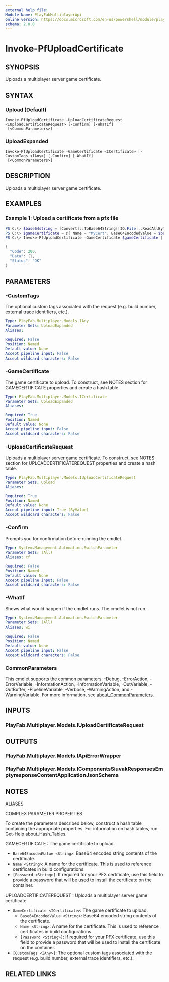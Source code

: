 ```yaml
---
external help file:
Module Name: PlayFabMultiplayerApi
online version: https://docs.microsoft.com/en-us/powershell/module/playfabmultiplayerapi/invoke-pfuploadcertificate
schema: 2.0.0
---
```


# Invoke-PfUploadCertificate

## SYNOPSIS
Uploads a multiplayer server game certificate.

## SYNTAX

### Upload (Default)
```
Invoke-PfUploadCertificate -UploadCertificateRequest <IUploadCertificateRequest> [-Confirm] [-WhatIf]
 [<CommonParameters>]
```

### UploadExpanded
```
Invoke-PfUploadCertificate -GameCertificate <ICertificate> [-CustomTags <IAny>] [-Confirm] [-WhatIf]
 [<CommonParameters>]
```

## DESCRIPTION
Uploads a multiplayer server game certificate.

## EXAMPLES

### Example 1: Upload a certificate from a pfx file
```powershell
PS C:\> $base64string = [Convert]::ToBase64String([IO.File]::ReadAllBytes('.\certificate.pfx'))
PS C:\> $gameCertificate = @{ Name = "MyCert"; Base64EncodedValue = $base64string; Password = "password" }
PS C:\> Invoke-PfUploadCertificate -GameCertificate $gameCertificate | ConvertTo-Json -depth 5

{
  "Code": 200,
  "Data": {},
  "Status": "OK"
}
```



## PARAMETERS

### -CustomTags
The optional custom tags associated with the request (e.g.
build number, external trace identifiers, etc.).

```yaml
Type: PlayFab.Multiplayer.Models.IAny
Parameter Sets: UploadExpanded
Aliases:

Required: False
Position: Named
Default value: None
Accept pipeline input: False
Accept wildcard characters: False
```

### -GameCertificate
The game certificate to upload.
To construct, see NOTES section for GAMECERTIFICATE properties and create a hash table.

```yaml
Type: PlayFab.Multiplayer.Models.ICertificate
Parameter Sets: UploadExpanded
Aliases:

Required: True
Position: Named
Default value: None
Accept pipeline input: False
Accept wildcard characters: False
```

### -UploadCertificateRequest
Uploads a multiplayer server game certificate.
To construct, see NOTES section for UPLOADCERTIFICATEREQUEST properties and create a hash table.

```yaml
Type: PlayFab.Multiplayer.Models.IUploadCertificateRequest
Parameter Sets: Upload
Aliases:

Required: True
Position: Named
Default value: None
Accept pipeline input: True (ByValue)
Accept wildcard characters: False
```

### -Confirm
Prompts you for confirmation before running the cmdlet.

```yaml
Type: System.Management.Automation.SwitchParameter
Parameter Sets: (All)
Aliases: cf

Required: False
Position: Named
Default value: None
Accept pipeline input: False
Accept wildcard characters: False
```

### -WhatIf
Shows what would happen if the cmdlet runs.
The cmdlet is not run.

```yaml
Type: System.Management.Automation.SwitchParameter
Parameter Sets: (All)
Aliases: wi

Required: False
Position: Named
Default value: None
Accept pipeline input: False
Accept wildcard characters: False
```

### CommonParameters
This cmdlet supports the common parameters: -Debug, -ErrorAction, -ErrorVariable, -InformationAction, -InformationVariable, -OutVariable, -OutBuffer, -PipelineVariable, -Verbose, -WarningAction, and -WarningVariable. For more information, see [about_CommonParameters](http://go.microsoft.com/fwlink/?LinkID=113216).

## INPUTS

### PlayFab.Multiplayer.Models.IUploadCertificateRequest

## OUTPUTS

### PlayFab.Multiplayer.Models.IApiErrorWrapper

### PlayFab.Multiplayer.Models.IComponentsSiuvakResponsesEmptyresponseContentApplicationJsonSchema

## NOTES

ALIASES

COMPLEX PARAMETER PROPERTIES

To create the parameters described below, construct a hash table containing the appropriate properties. For information on hash tables, run Get-Help about_Hash_Tables.


GAMECERTIFICATE <ICertificate>: The game certificate to upload.
  - `Base64EncodedValue <String>`: Base64 encoded string contents of the certificate.
  - `Name <String>`: A name for the certificate. This is used to reference certificates in build configurations.
  - `[Password <String>]`: If required for your PFX certificate, use this field to provide a password that will be used to install the certificate on the container.

UPLOADCERTIFICATEREQUEST <IUploadCertificateRequest>: Uploads a multiplayer server game certificate.
  - `GameCertificate <ICertificate>`: The game certificate to upload.
    - `Base64EncodedValue <String>`: Base64 encoded string contents of the certificate.
    - `Name <String>`: A name for the certificate. This is used to reference certificates in build configurations.
    - `[Password <String>]`: If required for your PFX certificate, use this field to provide a password that will be used to install the certificate on the container.
  - `[CustomTags <IAny>]`: The optional custom tags associated with the request (e.g. build number, external trace identifiers, etc.).

## RELATED LINKS

